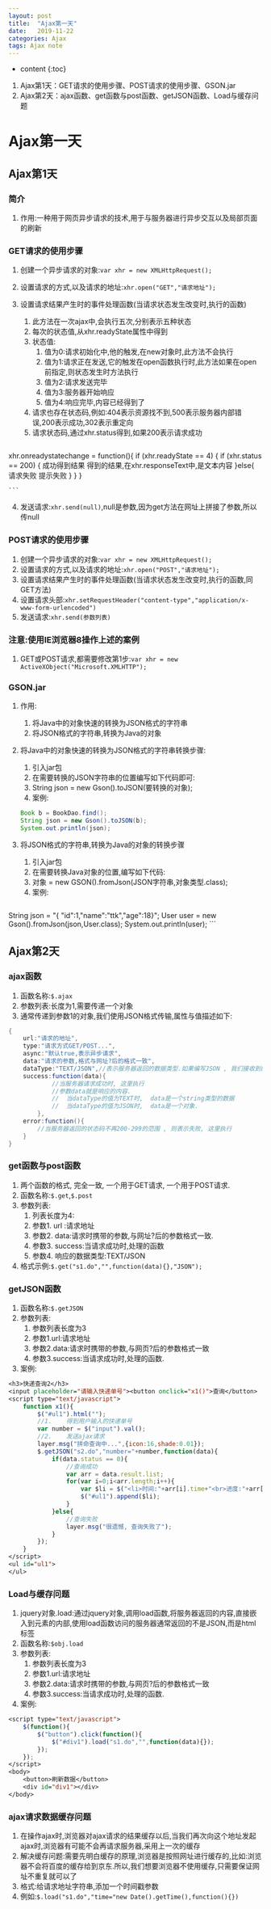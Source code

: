 ```yaml
---
layout: post
title:  "Ajax第一天"
date:   2019-11-22
categories: Ajax
tags: Ajax note
---
```


* content
{:toc}

1. Ajax第1天：GET请求的使用步骤、POST请求的使用步骤、GSON.jar
1. Ajax第2天：ajax函数、get函数与post函数、getJSON函数、Load与缓存问题








# Ajax第一天
## Ajax第1天
### 简介
1. 作用:一种用于网页异步请求的技术,用于与服务器进行异步交互以及局部页面的刷新

### GET请求的使用步骤
1. 创建一个异步请求的对象:`var xhr = new XMLHttpRequest();`
2. 设置请求的方式,以及请求的地址:`xhr.open("GET","请求地址");`
3. 设置请求结果产生时的事件处理函数(当请求状态发生改变时,执行的函数)
    1. 此方法在一次ajax中,会执行五次,分别表示五种状态
    2. 每次的状态值,从xhr.readyState属性中得到
    3. 状态值:
        1. 值为0:请求初始化中,他的触发,在new对象时,此方法不会执行
        2. 值为1:请求正在发送,它的触发在open函数执行时,此方法如果在open前指定,则状态发生时方法执行
        3. 值为2:请求发送完毕
        4. 值为3:服务器开始响应
        5. 值为4:响应完毕,内容已经得到了
    4. 请求也存在状态码,例如:404表示资源找不到,500表示服务器内部错误,200表示成功,302表示重定向
    5. 请求状态码,通过xhr.status得到,如果200表示请求成功

    ```java
xhr.onreadystatechange = function(){
    if (xhr.readyState == 4) {
        if (xhr.status == 200) {
            成功得到结果
            得到的结果,在xhr.responseText中,是文本内容
        }else{
            请求失败
            提示失败
        }
    }
}

    ```

4. 发送请求:`xhr.send(null)`,null是参数,因为get方法在网址上拼接了参数,所以传null

### POST请求的使用步骤
1. 创建一个异步请求的对象:`var xhr = new XMLHttpRequest();`
2. 设置请求的方式,以及请求的地址:`xhr.open("POST","请求地址");`
3. 设置请求结果产生时的事件处理函数(当请求状态发生改变时,执行的函数,同GET方法)
4. 设置请求头部:`xhr.setRequestHeader("content-type","application/x-www-form-urlencoded")`
5. 发送请求:`xhr.send(参数列表)`

### 注意:使用IE浏览器8操作上述的案例
1. GET或POST请求,都需要修改第1步:`var xhr = new ActiveXObject("Microsoft.XMLHTTP");`

### GSON.jar
1. 作用:
    1. 将Java中的对象快速的转换为JSON格式的字符串
    2. 将JSON格式的字符串,转换为Java的对象
2. 将Java中的对象快速的转换为JSON格式的字符串转换步骤:
    1. 引入jar包
    2. 在需要转换的JSON字符串的位置编写如下代码即可:
    3. String json = new Gson().toJSON(要转换的对象);
    4. 案例:

    ```java
    Book b = BookDao.find();
    String json = new Gson().toJSON(b);
    System.out.println(json);
    ```        

3. 将JSON格式的字符串,转换为Java的对象的转换步骤
    1. 引入jar包
    2. 在需要转换Java对象的位置,编写如下代码:
    3. 对象 = new GSON().fromJson(JSON字符串,对象类型.class);
    4. 案例:

    ```java
String json = "{ "id":1,"name":"ttk","age":18}";
User user = new Gson().fromJson(json,User.class);
System.out.println(user);
    ```

## Ajax第2天
### ajax函数
1. 函数名称:`$.ajax`
2. 参数列表:长度为1,需要传递一个对象
3. 通常传递到参数1的对象,我们使用JSON格式传输,属性与值描述如下:

```java
{
    url:"请求的地址",
    type:"请求方式GET/POST...",
    async:"默认true,表示异步请求",
    data:"请求的参数,格式与网址?后的格式一致",
    dataType:"TEXT/JSON",//表示服务器返回的数据类型.如果编写JSON , 我们接收到的数据 就是一个对象
    success:function(data){
            //当服务器请求成功时, 这里执行
            //参数data就是响应的内容.
            //  当dataType的值为TEXT时,  data是一个string类型的数据
            //  当dataType的值为JSON时,  data是一个对象.
        },
    error:function(){
        //当服务器返回的状态码不再200-299的范围 , 则表示失败, 这里执行
    }
}
```

### get函数与post函数
1. 两个函数的格式, 完全一致, 一个用于GET请求, 一个用于POST请求.
2. 函数名称:`$.get`,`$.post`
3. 参数列表:
    1. 列表长度为4:
    2. 参数1. url :请求地址
    3. 参数2. data:请求时携带的参数,与网址?后的参数格式一致.
    4. 参数3. success:当请求成功时,处理的函数
    5. 参数4. 响应的数据类型:TEXT/JSON
4. 格式示例:`$.get("s1.do","",function(data){},"JSON");`

### getJSON函数
1. 函数名称:`$.getJSON`
2. 参数列表:
    1. 参数列表长度为3
    2. 参数1.url:请求地址
    3. 参数2.data:请求时携带的参数,与网页?后的参数格式一致
    4. 参数3.success:当请求成功时,处理的函数.
3. 案例:

```jsp
<h3>快递查询2</h3>
<input placeholder="请输入快递单号"><button onclick="x1()">查询</button>
<script type="text/javascript">
    function x1(){
        $("#ul1").html("");
        //1.    得到用户输入的快递单号
        var number = $("input").val();
        //2.    发送ajax请求
        layer.msg("拼命查询中...",{icon:16,shade:0.01});
        $.getJSON("s2.do","number="+number,function(data){
            if(data.status == 0){
                //查询成功
                var arr = data.result.list;
                for(var i=0;i<arr.length;i++){
                    var $li = $("<li>时间:"+arr[i].time+"<br>进度:"+arr[i].status+"</li>");
                    $("#ul1").append($li);
                }
            }else{
                //查询失败
                layer.msg("很遗憾, 查询失败了");
            }
        });
    }
</script>
<ul id="ul1">
</ul>
```

### Load与缓存问题
1. jquery对象.load:通过jquery对象,调用load函数,将服务器返回的内容,直接嵌入到元素的内部,使用load函数访问的服务器通常返回的不是JSON,而是html标签
2. 函数名称:`$obj.load`
3. 参数列表:
    1. 参数列表长度为3
    2. 参数1.url:请求地址
    3. 参数2.data:请求时携带的参数,与网页?后的参数格式一致
    4. 参数3.success:当请求成功时,处理的函数.
4. 案例:  
```jsp
<script type="text/javascript">
    $(function(){
        $("button").click(function(){
            $("#div1").load("s1.do","",function(data){});
        });
    });
</script>
<body>
    <button>刷新数据</button>
    <div id="div1"></div>
</body>
```

### ajax请求数据缓存问题
1. 在操作ajax时,浏览器对ajax请求的结果缓存以后,当我们再次向这个地址发起ajax时,浏览器有可能不会再请求服务器,采用上一次的缓存
2. 解决缓存问题:需要先明白缓存的原理,浏览器是按照网址进行缓存的,比如:浏览器不会将百度的缓存给到京东.所以,我们想要浏览器不使用缓存,只需要保证网址不重复就可以了
3. 格式:给请求地址字符串,添加一个时间戳参数
4. 例如:`$.load("s1.do","time="new Date().getTime(),function(){})`

 
















